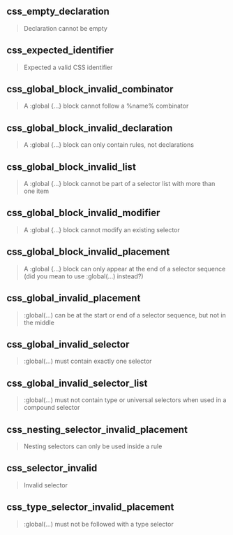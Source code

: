 ## css_empty_declaration

> Declaration cannot be empty

## css_expected_identifier

> Expected a valid CSS identifier

## css_global_block_invalid_combinator

> A :global {...} block cannot follow a %name% combinator

## css_global_block_invalid_declaration

> A :global {...} block can only contain rules, not declarations

## css_global_block_invalid_list

> A :global {...} block cannot be part of a selector list with more than one item

## css_global_block_invalid_modifier

> A :global {...} block cannot modify an existing selector

## css_global_block_invalid_placement

> A :global {...} block can only appear at the end of a selector sequence (did you mean to use :global(...) instead?)

## css_global_invalid_placement

> :global(...) can be at the start or end of a selector sequence, but not in the middle

## css_global_invalid_selector

> :global(...) must contain exactly one selector

## css_global_invalid_selector_list

> :global(...) must not contain type or universal selectors when used in a compound selector

## css_nesting_selector_invalid_placement

> Nesting selectors can only be used inside a rule

## css_selector_invalid

> Invalid selector

## css_type_selector_invalid_placement

> :global(...) must not be followed with a type selector
